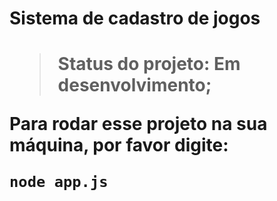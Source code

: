 <h1>Sistema de cadastro de jogos<h1>

>Status do projeto: Em desenvolvimento;

Para rodar esse projeto na sua máquina, por favor digite:

```
node app.js
```